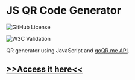 # JS QR Code Generator

![GitHub License](https://img.shields.io/github/license/ednanf/JS-QR-Generator)

![W3C Validation](https://img.shields.io/w3c-validation/html?targetUrl=https%3A%2F%2Fednanf.github.io%2FJS-QR-Generator%2F)

QR generator using JavaScript and [goQR.me API](https://goqr.me/api/).

## [>>Access it here<<](https://ednanf.github.io/JS-QR-Generator/)
